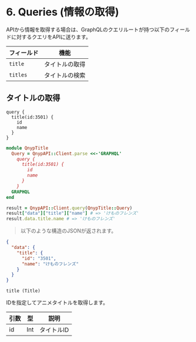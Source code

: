 # 6. Queries (情報の取得)

APIから情報を取得する場合は、GraphQLのクエリルートが持つ以下のフィールドに対するクエリをAPIに送ります。

フィールド | 機能
---- | ----
`title` | タイトルの取得
`titles` | タイトルの検索


## タイトルの取得

```plaintext
query {
  title(id:3501) {
    id
    name
  }
}
```

```ruby
module QnypTitle
  Query = QnypAPI::Client.parse <<-'GRAPHQL'
    query {
      title(id:3501) {
        id
        name
      }
    }
  GRAPHQL
end

result = QnypAPI::Client.query(QnypTitle::Query)
result["data"]["title"]["name"] # => 'けものフレンズ'
result.data.title.name # => 'けものフレンズ'
```

> 以下のような構造のJSONが返されます。

```json
{
  "data": {
    "title": {
      "id": "3501",
      "name": "けものフレンズ"
    }
  }
}
```

`title (Title)`

IDを指定してアニメタイトルを取得します。

引数 | 型 | 説明
---- | ---- | ----
id | Int | タイトルID
